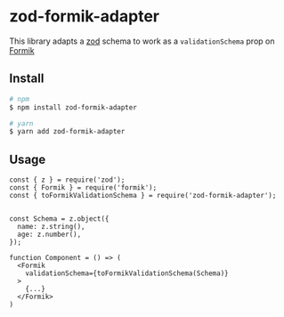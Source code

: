 # zod-formik-adapter

This library adapts a [zod](https://www.npmjs.com/package/zod) schema to work as a `validationSchema` prop on [Formik](https://www.npmjs.com/package/formik)

## Install

```sh
# npm
$ npm install zod-formik-adapter

# yarn
$ yarn add zod-formik-adapter
```

## Usage

```JSX
const { z } = require('zod');
const { Formik } = require('formik');
const { toFormikValidationSchema } = require('zod-formik-adapter');


const Schema = z.object({
  name: z.string(),
  age: z.number(),
});

function Component = () => (
  <Formik
    validationSchema={toFormikValidationSchema(Schema)}
  >
    {...}
  </Formik>
)

```
